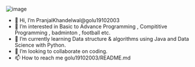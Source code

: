 ![image](https://github.com/user-attachments/assets/b03f788d-be19-458e-ba89-0deeee7918e6)
- 👋 Hi, I’m PranjalKhandelwal@golu19102003
- 👀 I’m interested in Basic to Advance Programming , Compititive Programming , badminton , football etc.
- 🌱 I’m currently learning Data structure & algorithms using Java and Data Science with Python.
- 💞️ I’m looking to collaborate on coding.
- 📫 How to reach me golu19102003/README.md

<!---
golu19102003/golu19102003 is a ✨ special ✨ repository because its `README.md` (this file) appears on your GitHub profile.
You can click the Preview link to take a look at your changes.
--->
